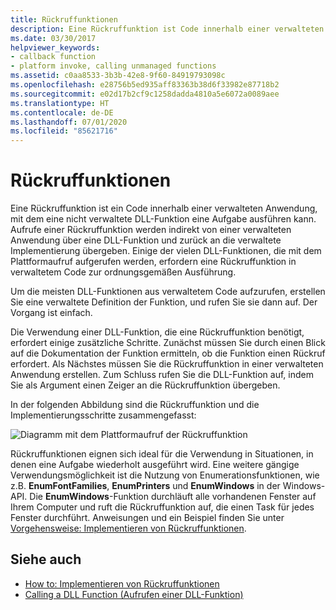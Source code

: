 ```yaml
---
title: Rückruffunktionen
description: Eine Rückruffunktion ist Code innerhalb einer verwalteten Anwendung, mit dem eine nicht verwaltete DLL-Funktion eine Aufgabe ausführen kann.
ms.date: 03/30/2017
helpviewer_keywords:
- callback function
- platform invoke, calling unmanaged functions
ms.assetid: c0aa8533-3b3b-42e8-9f60-84919793098c
ms.openlocfilehash: e28756b5ed935aff83363b38d6f33982e87718b2
ms.sourcegitcommit: e02d17b2cf9c1258dadda4810a5e6072a0089aee
ms.translationtype: HT
ms.contentlocale: de-DE
ms.lasthandoff: 07/01/2020
ms.locfileid: "85621716"
---
```

# <a name="callback-functions"></a>Rückruffunktionen
Eine Rückruffunktion ist ein Code innerhalb einer verwalteten Anwendung, mit dem eine nicht verwaltete DLL-Funktion eine Aufgabe ausführen kann. Aufrufe einer Rückruffunktion werden indirekt von einer verwalteten Anwendung über eine DLL-Funktion und zurück an die verwaltete Implementierung übergeben. Einige der vielen DLL-Funktionen, die mit dem Plattformaufruf aufgerufen werden, erfordern eine Rückruffunktion in verwaltetem Code zur ordnungsgemäßen Ausführung.  
  
 Um die meisten DLL-Funktionen aus verwaltetem Code aufzurufen, erstellen Sie eine verwaltete Definition der Funktion, und rufen Sie sie dann auf. Der Vorgang ist einfach.  
  
 Die Verwendung einer DLL-Funktion, die eine Rückruffunktion benötigt, erfordert einige zusätzliche Schritte. Zunächst müssen Sie durch einen Blick auf die Dokumentation der Funktion ermitteln, ob die Funktion einen Rückruf erfordert. Als Nächstes müssen Sie die Rückruffunktion in einer verwalteten Anwendung erstellen. Zum Schluss rufen Sie die DLL-Funktion auf, indem Sie als Argument einen Zeiger an die Rückruffunktion übergeben.

 In der folgenden Abbildung sind die Rückruffunktion und die Implementierungsschritte zusammengefasst:  
  
 ![Diagramm mit dem Plattformaufruf der Rückruffunktion](./media/callback-functions/platform-invoke-callback-process.gif)  
  
 Rückruffunktionen eignen sich ideal für die Verwendung in Situationen, in denen eine Aufgabe wiederholt ausgeführt wird. Eine weitere gängige Verwendungsmöglichkeit ist die Nutzung von Enumerationsfunktionen, wie z.B. **EnumFontFamilies**, **EnumPrinters** und **EnumWindows** in der Windows-API. Die **EnumWindows**-Funktion durchläuft alle vorhandenen Fenster auf Ihrem Computer und ruft die Rückruffunktion auf, die einen Task für jedes Fenster durchführt. Anweisungen und ein Beispiel finden Sie unter [Vorgehensweise: Implementieren von Rückruffunktionen](how-to-implement-callback-functions.md).  
  
## <a name="see-also"></a>Siehe auch

- [How to: Implementieren von Rückruffunktionen](how-to-implement-callback-functions.md)
- [Calling a DLL Function (Aufrufen einer DLL-Funktion)](calling-a-dll-function.md)
